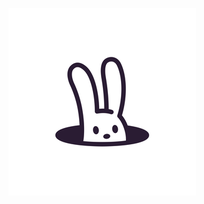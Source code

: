 [![Foo](https://github.com/Healthedata1/thumbnail/blob/master/shutterstock_650935513.png?raw=true)](https://en.wikipedia.org/wiki/Easter_Bunny)
